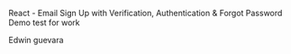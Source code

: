React - Email Sign Up with Verification, Authentication & Forgot Password
Demo test for work

Edwin guevara


